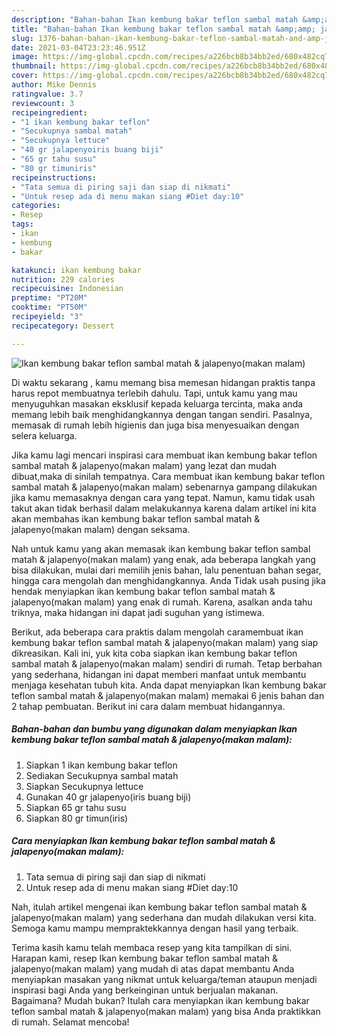 ```yaml
---
description: "Bahan-bahan Ikan kembung bakar teflon sambal matah &amp;amp; jalapenyo(makan malam) Sederhana Untuk Jualan"
title: "Bahan-bahan Ikan kembung bakar teflon sambal matah &amp;amp; jalapenyo(makan malam) Sederhana Untuk Jualan"
slug: 1376-bahan-bahan-ikan-kembung-bakar-teflon-sambal-matah-and-amp-jalapenyomakan-malam-sederhana-untuk-jualan
date: 2021-03-04T23:23:46.951Z
image: https://img-global.cpcdn.com/recipes/a226bcb8b34bb2ed/680x482cq70/ikan-kembung-bakar-teflon-sambal-matah-jalapenyomakan-malam-foto-resep-utama.jpg
thumbnail: https://img-global.cpcdn.com/recipes/a226bcb8b34bb2ed/680x482cq70/ikan-kembung-bakar-teflon-sambal-matah-jalapenyomakan-malam-foto-resep-utama.jpg
cover: https://img-global.cpcdn.com/recipes/a226bcb8b34bb2ed/680x482cq70/ikan-kembung-bakar-teflon-sambal-matah-jalapenyomakan-malam-foto-resep-utama.jpg
author: Mike Dennis
ratingvalue: 3.7
reviewcount: 3
recipeingredient:
- "1 ikan kembung bakar teflon"
- "Secukupnya sambal matah"
- "Secukupnya lettuce"
- "40 gr jalapenyoiris buang biji"
- "65 gr tahu susu"
- "80 gr timuniris"
recipeinstructions:
- "Tata semua di piring saji dan siap di nikmati"
- "Untuk resep ada di menu makan siang #Diet day:10"
categories:
- Resep
tags:
- ikan
- kembung
- bakar

katakunci: ikan kembung bakar 
nutrition: 229 calories
recipecuisine: Indonesian
preptime: "PT20M"
cooktime: "PT50M"
recipeyield: "3"
recipecategory: Dessert

---
```



![Ikan kembung bakar teflon sambal matah &amp; jalapenyo(makan malam)](https://img-global.cpcdn.com/recipes/a226bcb8b34bb2ed/680x482cq70/ikan-kembung-bakar-teflon-sambal-matah-jalapenyomakan-malam-foto-resep-utama.jpg)

Di waktu  sekarang , kamu memang bisa memesan hidangan praktis tanpa harus repot membuatnya terlebih dahulu. Tapi, untuk kamu yang mau menyuguhkan masakan eksklusif kepada keluarga tercinta, maka anda memang lebih baik menghidangkannya dengan tangan sendiri. Pasalnya, memasak di rumah lebih higienis dan juga bisa menyesuaikan dengan selera keluarga.

Jika kamu lagi mencari inspirasi cara membuat ikan kembung bakar teflon sambal matah &amp; jalapenyo(makan malam) yang lezat dan mudah dibuat,maka di sinilah tempatnya. Cara membuat ikan kembung bakar teflon sambal matah &amp; jalapenyo(makan malam)  sebenarnya gampang dilakukan jika kamu memasaknya dengan cara yang tepat. Namun, kamu tidak usah takut akan tidak berhasil dalam melakukannya 
karena dalam artikel ini kita akan membahas ikan kembung bakar teflon sambal matah &amp; jalapenyo(makan malam) dengan seksama.  



Nah untuk kamu yang akan memasak ikan kembung bakar teflon sambal matah &amp; jalapenyo(makan malam) yang enak, ada beberapa langkah yang bisa dilakukan, mulai dari memilih jenis bahan, lalu penentuan bahan segar, hingga cara mengolah dan menghidangkannya. Anda Tidak usah pusing jika hendak menyiapkan ikan kembung bakar teflon sambal matah &amp; jalapenyo(makan malam) yang enak di rumah. Karena, asalkan anda  tahu triknya, maka hidangan ini dapat jadi suguhan yang istimewa.

Berikut, ada beberapa cara praktis  dalam mengolah caramembuat ikan kembung bakar teflon sambal matah &amp; jalapenyo(makan malam) yang siap dikreasikan. Kali ini, yuk kita coba siapkan ikan kembung bakar teflon sambal matah &amp; jalapenyo(makan malam) sendiri di rumah. Tetap berbahan yang sederhana, hidangan ini dapat memberi manfaat untuk membantu menjaga kesehatan tubuh kita. Anda dapat menyiapkan Ikan kembung bakar teflon sambal matah &amp; jalapenyo(makan malam) memakai 6 jenis bahan dan 2 tahap pembuatan. Berikut ini cara dalam membuat hidangannya.

<!--inarticleads1-->

##### Bahan-bahan dan bumbu yang digunakan dalam menyiapkan Ikan kembung bakar teflon sambal matah &amp; jalapenyo(makan malam):

1. Siapkan 1 ikan kembung bakar teflon
1. Sediakan Secukupnya sambal matah
1. Siapkan Secukupnya lettuce
1. Gunakan 40 gr jalapenyo(iris buang biji)
1. Siapkan 65 gr tahu susu
1. Siapkan 80 gr timun(iris)




<!--inarticleads2-->

##### Cara menyiapkan Ikan kembung bakar teflon sambal matah &amp; jalapenyo(makan malam):

1. Tata semua di piring saji dan siap di nikmati
1. Untuk resep ada di menu makan siang #Diet day:10




Nah, itulah artikel mengenai  ikan kembung bakar teflon sambal matah &amp; jalapenyo(makan malam)  yang sederhana dan mudah dilakukan versi kita. Semoga kamu mampu mempraktekkannya dengan hasil yang terbaik. 

Terima kasih kamu telah membaca resep yang kita tampilkan di sini. Harapan kami, resep  Ikan kembung bakar teflon sambal matah &amp; jalapenyo(makan malam) yang mudah di atas dapat membantu Anda menyiapkan masakan yang nikmat untuk keluarga/teman ataupun menjadi inspirasi bagi Anda yang berkeinginan untuk berjualan makanan. Bagaimana? Mudah bukan? Itulah cara menyiapkan ikan kembung bakar teflon sambal matah &amp; jalapenyo(makan malam) yang bisa Anda praktikkan di rumah. Selamat mencoba!

